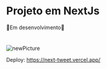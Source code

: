 # Projeto em NextJs

🚧Em desenvolvimento🚧
#
![newPicture](https://user-images.githubusercontent.com/124311026/233680824-0e245ce9-ac6e-48e7-8274-8ec7839d93c1.png)

Deploy: https://next-tweet.vercel.app/
